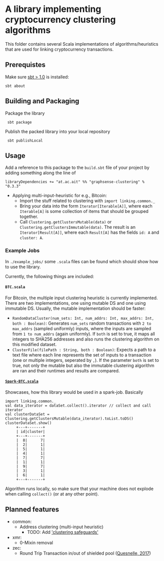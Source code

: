# A library implementing cryptocurrency clustering algorithms

This folder contains several Scala implementations of algorithms/heuristics that are used for linking cryptocurrency transactions.


## Prerequistes

Make sure [sbt > 1.0][scala-sbt] is installed:

    sbt about

## Building and Packaging

Package the library

     sbt package

Publish the packed library into your local repository

     sbt publishLocal

## Usage

Add a reference to this package to the `build.sbt` file of your project by adding something along the line of

```
libraryDependencies += "at.ac.ait" %% "graphsense-clustering" % "0.3.3"
```

* Applying multi-input-heuristic for e.g., Bitcoin:
	* Import the stuff related to clustering with `import linking.common._`
	* Bring your data into the form `Iterator[Iterable[A]]`, where each `Iterable[A]` is some collection of items that should be grouped together. 
	* Call `Clustering.getClustersMutable(data)` or `Clustering.getClustersImmutable(data)`. The result is an `Iterator[Result[A]]`, where each `Result[A]` has the fields `id: A` and `cluster: A`.

### Example Jobs
In `./example_jobs/` some `.scala` files can be found which should show how to use the library.

Currently, the following things are included:
#### `BTC.scala`
For Bitcoin, the multiple input clustering heuristic is currently implemented. There are two implementations, one using mutable DS and one using immutable DS. Usually, the mutable implementation should be faster:
* `RandomDataCluster(num_sets: Int, num_addrs: Int, max_addrs: Int, both : Boolean)`: Generates `num_sets` random transactions with `2 to max_addrs` (sampled uniformly) inputs, where the inputs are sampled from `1 to num_addrs` (again uniformly). If `both` is set to true, it maps all integers to SHA256 addresses and also runs the clustering algorithm on this modified dataset. 
* `ClusterFile(filePath : String, both : Boolean)`: Expects a path to a text file where each line represents the set of inputs to a transaction (one or multiple integers, seperated by `,`). If the parameter `both` is set to true, not only the mutable but also the immutable clustering algorithm are ran and their runtimes and results are compared.
#### [`Spark-BTC.scala`](https://github.com/graphsense/graphsense-clustering/blob/master/example_jobs/Spark-BTC.scala)

Showcases, how this library would be used in a spark-job. Basically
```
import linking.common._
val data_iterator = dataSet.collect().iterator // collect and call iterator
val clusterDataSet = Clustering.getClustersMutable(data_iterator).toList.toDS()
clusterDataSet.show()
     +---+-------+
     | id|cluster|
     +---+-------+
     |  8|      7|
     |  2|      1|
     |  5|      1|
     |  4|      1|
     |  7|      7|
     |  1|      1|
     |  9|      7|
     |  3|      1|
     |  6|      1|
     +---+-------+

```
Algorithm runs locally, so make sure that your machine does not explode when calling `collect()` (or at any other point).

## Planned features

* common:
	* Address clustering (multi-input heuristic)
		* TODO: Add ['clustering safeguards'](http://bitfury.com/content/downloads/clustering_whitepaper.pdf)
* xmr:
	* 0-Mixin removal
* zec:
	* Round Trip Transaction in/out of shielded pool ([Quesnelle, 2017](https://arxiv.org/abs/1712.01210))



[scala-sbt]: http://www.scala-sbt.org